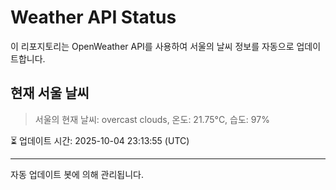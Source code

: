 
# Weather API Status

이 리포지토리는 OpenWeather API를 사용하여 서울의 날씨 정보를 자동으로 업데이트합니다.

## 현재 서울 날씨
> 서울의 현재 날씨: overcast clouds, 온도: 21.75°C, 습도: 97%

⏳ 업데이트 시간: 2025-10-04 23:13:55 (UTC)

---
자동 업데이트 봇에 의해 관리됩니다.
